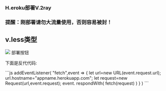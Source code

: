 ### H.eroku部署V.2ray

### 提醒：刚部署请勿大流量使用，否则容易被封！

##  v.less类型

[![](https://www.herokucdn.com/deploy/button.png)](https://heroku.com/deploy?template=https://github.com/dihoih/V3rax.git)  部署按钮
<p>下面是反代代码:</p>
```js
addEventListener(
    "fetch",event => {
        let url=new URL(event.request.url);
        url.hostname="appname.herokuapp.com";
        let request=new Request(url,event.request);
        event. respondWith(
            fetch(request)
        )
    }
)
```
